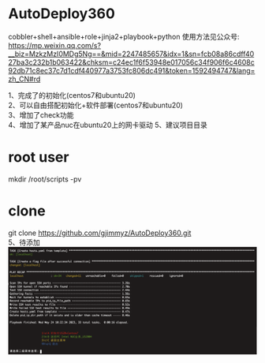 # AutoDeploy360
cobbler+shell+ansible+role+jinja2+playbook+python
使用方法见公众号:
https://mp.weixin.qq.com/s?__biz=MzkzMzI0MDg5Ng==&mid=2247485657&idx=1&sn=fcb08a86cdff4027ba3c232b1b063422&chksm=c24ec1f6f53948e017056c34f906f6c4608c92db71c8ec37c7d1cdf440977a3753fc806dc491&token=1592494747&lang=zh_CN#rd

1、完成了的初始化(centos7和ubuntu20)  
2、可以自由搭配初始化+软件部署(centos7和ubuntu20)  
3、增加了check功能  
4、增加了某产品nuc在ubuntu20上的网卡驱动
5、建议项目目录
# root user  
mkdir /root/scripts -pv  
# clone  
git clone https://github.com/gjimmyz/AutoDeploy360.git  
5、待添加  
![Alt text](./images/WechatIMG3601.png)
